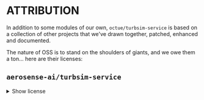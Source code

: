 # ATTRIBUTION

In addition to some modules of our own, `octue/turbsim-service` is based on a collection of other projects that we've
drawn together, patched, enhanced and documented.

The nature of OSS is to stand on the shoulders of giants, and we owe them a ton... here are their licenses:

## `aerosense-ai/turbsim-service`

<details>
  <summary>Show license</summary>


# turbsim-service

Copyright (c) 2020-2022 The Aerosense Research Partners

Redistribution and use in source and binary forms, with or without modification, are permitted provided that the following conditions are met:

Redistributions of source code must retain the above copyright notice, this list of conditions and the following disclaimer.
Redistributions in binary form must reproduce the above copyright notice, this list of conditions and the following disclaimer in the documentation and/or other materials provided with the distribution.
All advertising materials mentioning features or use of this software must display the following acknowledgement: This product includes software developed by the The Aerosense Research Partners.
Neither the name of the The Aerosense Research Partners nor the names of its contributors may be used to endorse or promote products derived from this software without specific prior written permission.
THIS SOFTWARE IS PROVIDED BY The Aerosense Research Partners AS IS AND ANY EXPRESS OR IMPLIED WARRANTIES, INCLUDING, BUT NOT LIMITED TO, THE IMPLIED WARRANTIES OF MERCHANTABILITY AND FITNESS FOR A PARTICULAR PURPOSE ARE DISCLAIMED. IN NO EVENT SHALL The Aerosense Research Partners BE LIABLE FOR ANY DIRECT, INDIRECT, INCIDENTAL, SPECIAL, EXEMPLARY, OR CONSEQUENTIAL DAMAGES (INCLUDING, BUT NOT LIMITED TO, PROCUREMENT OF SUBSTITUTE GOODS OR SERVICES; LOSS OF USE, DATA, OR PROFITS; OR BUSINESS INTERRUPTION) HOWEVER CAUSED AND ON ANY THEORY OF LIABILITY, WHETHER IN CONTRACT, STRICT LIABILITY, OR TORT (INCLUDING NEGLIGENCE OR OTHERWISE) ARISING IN ANY WAY OUT OF THE USE OF THIS SOFTWARE, EVEN IF ADVISED OF THE POSSIBILITY OF SUCH DAMAGE.

</details>
